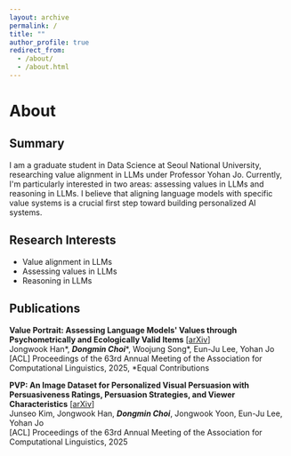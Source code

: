 ```yaml
---
layout: archive
permalink: /
title: ""
author_profile: true
redirect_from: 
  - /about/
  - /about.html
---
```


# About

## Summary

I am a graduate student in Data Science at Seoul National University, researching value alignment in LLMs under Professor Yohan Jo. Currently, I'm particularly interested in two areas: assessing values in LLMs and reasoning in LLMs. I believe that aligning language models with specific value systems is a crucial first step toward building personalized AI systems.

## Research Interests

* Value alignment in LLMs
* Assessing values in LLMs
* Reasoning in LLMs

## Publications

**Value Portrait: Assessing Language Models' Values through Psychometrically and Ecologically Valid Items** [[arXiv](https://arxiv.org/abs/2505.01015)]  
Jongwook Han\*, <strong><em>Dongmin Choi</em></strong>\*, Woojung Song\*, Eun-Ju Lee, Yohan Jo
[ACL] Proceedings of the 63rd Annual Meeting of the Association for Computational Linguistics, 2025, \*Equal Contributions

**PVP: An Image Dataset for Personalized Visual Persuasion with Persuasiveness Ratings, Persuasion Strategies, and Viewer Characteristics** [[arXiv](https://arxiv.org/abs/2506.00481)]  
Junseo Kim, Jongwook Han, ***Dongmin Choi***, Jongwook Yoon, Eun-Ju Lee, Yohan Jo  
[ACL] Proceedings of the 63rd Annual Meeting of the Association for Computational Linguistics, 2025
